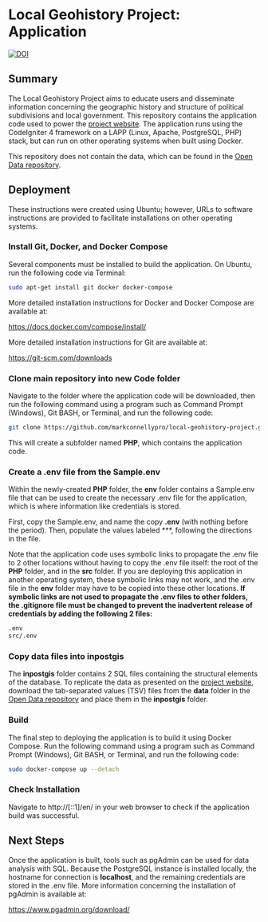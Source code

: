 # Local Geohistory Project: Application

[![DOI](https://zenodo.org/badge/622757413.svg)](https://zenodo.org/badge/latestdoi/622757413)

## Summary

The Local Geohistory Project aims to educate users and disseminate information concerning the geographic history and structure of political subdivisions and local government. This repository contains the application code used to power the [project website](https://www.localgeohistory.pro/en/). The application runs using the CodeIgniter 4 framework on a LAPP (Linux, Apache, PostgreSQL, PHP) stack, but can run on other operating systems when built using Docker.

This repository does not contain the data, which can be found in the [Open Data repository](https://github.com/markconnellypro/local-geohistory-project-open-data).

## Deployment

These instructions were created using Ubuntu; however, URLs to software instructions are provided to facilitate installations on other operating systems.

### Install Git, Docker, and Docker Compose

Several components must be installed to build the application. On Ubuntu, run the following code via Terminal:

```bash
sudo apt-get install git docker docker-compose
```

More detailed installation instructions for Docker and Docker Compose are available at:

https://docs.docker.com/compose/install/

More detailed installation instructions for Git are available at:

https://git-scm.com/downloads

### Clone main repository into new Code folder

Navigate to the folder where the application code will be downloaded, then run the following command using a program such as Command Prompt (Windows), Git BASH, or Terminal, and run the following code:

```bash
git clone https://github.com/markconnellypro/local-geohistory-project.git PHP
```

This will create a subfolder named **PHP**, which contains the application code.

### Create a .env file from the Sample.env

Within the newly-created **PHP** folder, the **env** folder contains a Sample.env file that can be used to create the necessary .env file for the application, which is where information like credentials is stored.

First, copy the Sample.env, and name the copy **.env** (with nothing before the period). Then, populate the values labeled ***, following the directions in the file.

Note that the application code uses symbolic links to propagate the .env file to 2 other locations without having to copy the .env file itself: the root of the **PHP** folder, and in the **src** folder. If you are deploying this application in another operating system, these symbolic links may not work, and the .env file in the **env** folder may have to be copied into these other locations. **If symbolic links are not used to propagate the .env files to other folders, the .gitignore file must be changed to prevent the inadvertent release of credentials by adding the following 2 files:**

```bash
.env
src/.env
```

### Copy data files into inpostgis

The **inpostgis** folder contains 2 SQL files containing the structural elements of the database. To replicate the data as presented on the [project website](https://www.localgeohistory.pro/en/), download the tab-separated values (TSV) files from the **data** folder in the [Open Data repository](https://github.com/markconnellypro/local-geohistory-project-open-data) and place them in the **inpostgis** folder.

### Build

The final step to deploying the application is to build it using Docker Compose. Run the following command using a program such as Command Prompt (Windows), Git BASH, or Terminal, and run the following code:

```bash
sudo docker-compose up --detach
```

### Check Installation

Navigate to http://[::1]/en/ in your web browser to check if the application build was successful.

## Next Steps

Once the application is built, tools such as pgAdmin can be used for data analysis with SQL. Because the PostgreSQL instance is installed locally, the hostname for connection is **localhost**, and the remaining credentials are stored in the .env file. More information concerning the installation of pgAdmin is available at:

https://www.pgadmin.org/download/
